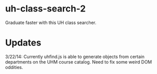 uh-class-search-2
=================

Graduate faster with this UH class searcher.


Updates
=======
3/22/14: Currently uhfind.js is able to generate objects from certain departments on the UHM course catalog.  Need to fix some weird DOM oddities.